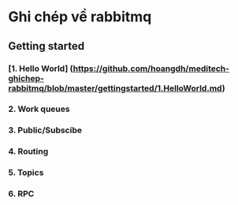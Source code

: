 # Ghi chép về rabbitmq

## Getting started

### [1. Hello World] (https://github.com/hoangdh/meditech-ghichep-rabbitmq/blob/master/gettingstarted/1.HelloWorld.md)
### 2. Work queues
### 3. Public/Subscibe
### 4. Routing
### 5. Topics
### 6. RPC